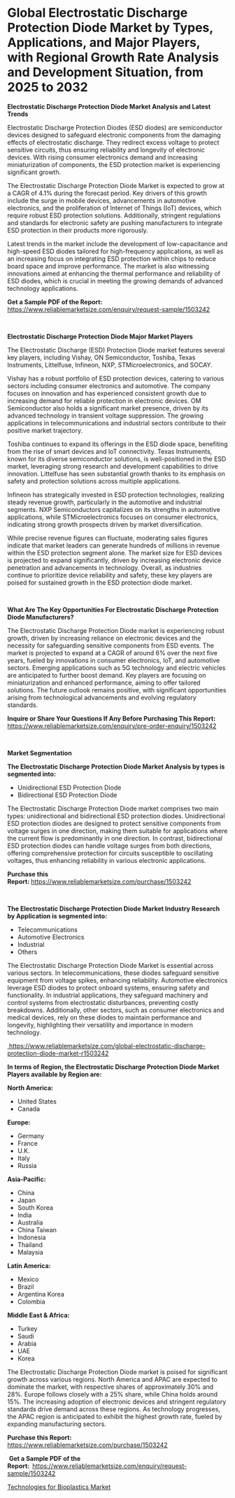 <p><h1>Global Electrostatic Discharge Protection Diode Market by Types, Applications, and Major Players, with Regional Growth Rate Analysis and Development Situation, from 2025 to 2032</h1></p><p><strong>Electrostatic Discharge Protection Diode Market Analysis and Latest Trends</strong></p>
<p><p>Electrostatic Discharge Protection Diodes (ESD diodes) are semiconductor devices designed to safeguard electronic components from the damaging effects of electrostatic discharge. They redirect excess voltage to protect sensitive circuits, thus ensuring reliability and longevity of electronic devices. With rising consumer electronics demand and increasing miniaturization of components, the ESD protection market is experiencing significant growth.</p><p>The Electrostatic Discharge Protection Diode Market is expected to grow at a CAGR of 4.1% during the forecast period. Key drivers of this growth include the surge in mobile devices, advancements in automotive electronics, and the proliferation of Internet of Things (IoT) devices, which require robust ESD protection solutions. Additionally, stringent regulations and standards for electronic safety are pushing manufacturers to integrate ESD protection in their products more rigorously.</p><p>Latest trends in the market include the development of low-capacitance and high-speed ESD diodes tailored for high-frequency applications, as well as an increasing focus on integrating ESD protection within chips to reduce board space and improve performance. The market is also witnessing innovations aimed at enhancing the thermal performance and reliability of ESD diodes, which is crucial in meeting the growing demands of advanced technology applications.</p></p>
<p><strong>Get a Sample PDF of the Report:&nbsp;</strong> <a href="https://www.reliablemarketsize.com/enquiry/request-sample/1503242?utm_campaign=3094&utm_medium=2&utm_source=Github&utm_content=ia&utm_term=23032025&utm_id=electrostatic-discharge-protection-diode">https://www.reliablemarketsize.com/enquiry/request-sample/1503242</a></p>
<p>&nbsp;</p>
<p><strong>Electrostatic Discharge Protection Diode Major Market Players</strong></p>
<p><p>The Electrostatic Discharge (ESD) Protection Diode market features several key players, including Vishay, ON Semiconductor, Toshiba, Texas Instruments, Littelfuse, Infineon, NXP, STMicroelectronics, and SOCAY. </p><p>Vishay has a robust portfolio of ESD protection devices, catering to various sectors including consumer electronics and automotive. The company focuses on innovation and has experienced consistent growth due to increasing demand for reliable protection in electronic devices. OM Semiconductor also holds a significant market presence, driven by its advanced technology in transient voltage suppression. The growing applications in telecommunications and industrial sectors contribute to their positive market trajectory.</p><p>Toshiba continues to expand its offerings in the ESD diode space, benefiting from the rise of smart devices and IoT connectivity. Texas Instruments, known for its diverse semiconductor solutions, is well-positioned in the ESD market, leveraging strong research and development capabilities to drive innovation. Littelfuse has seen substantial growth thanks to its emphasis on safety and protection solutions across multiple applications.</p><p>Infineon has strategically invested in ESD protection technologies, realizing steady revenue growth, particularly in the automotive and industrial segments. NXP Semiconductors capitalizes on its strengths in automotive applications, while STMicroelectronics focuses on consumer electronics, indicating strong growth prospects driven by market diversification.</p><p>While precise revenue figures can fluctuate, moderating sales figures indicate that market leaders can generate hundreds of millions in revenue within the ESD protection segment alone. The market size for ESD devices is projected to expand significantly, driven by increasing electronic device penetration and advancements in technology. Overall, as industries continue to prioritize device reliability and safety, these key players are poised for sustained growth in the ESD protection diode market.</p></p>
<p>&nbsp;</p>
<p><strong>What Are The Key Opportunities For Electrostatic Discharge Protection Diode Manufacturers?</strong></p>
<p><p>The Electrostatic Discharge Protection Diode market is experiencing robust growth, driven by increasing reliance on electronic devices and the necessity for safeguarding sensitive components from ESD events. The market is projected to expand at a CAGR of around 6% over the next five years, fueled by innovations in consumer electronics, IoT, and automotive sectors. Emerging applications such as 5G technology and electric vehicles are anticipated to further boost demand. Key players are focusing on miniaturization and enhanced performance, aiming to offer tailored solutions. The future outlook remains positive, with significant opportunities arising from technological advancements and evolving regulatory standards.</p></p>
<p><strong>Inquire or Share Your Questions If Any Before Purchasing This Report:</strong> <a href="https://www.reliablemarketsize.com/enquiry/pre-order-enquiry/1503242?utm_campaign=3094&utm_medium=2&utm_source=Github&utm_content=ia&utm_term=23032025&utm_id=electrostatic-discharge-protection-diode">https://www.reliablemarketsize.com/enquiry/pre-order-enquiry/1503242</a></p>
<p>&nbsp;</p>
<p><strong>Market Segmentation</strong></p>
<p><strong>The Electrostatic Discharge Protection Diode Market Analysis by types is segmented into:</strong></p>
<p><ul><li>Unidirectional ESD Protection Diode</li><li>Bidirectional ESD Protection Diode</li></ul></p>
<p><p>The Electrostatic Discharge Protection Diode market comprises two main types: unidirectional and bidirectional ESD protection diodes. Unidirectional ESD protection diodes are designed to protect sensitive components from voltage surges in one direction, making them suitable for applications where the current flow is predominantly in one direction. In contrast, bidirectional ESD protection diodes can handle voltage surges from both directions, offering comprehensive protection for circuits susceptible to oscillating voltages, thus enhancing reliability in various electronic applications.</p></p>
<p><strong>Purchase this Report:&nbsp;</strong><a href="https://www.reliablemarketsize.com/purchase/1503242?utm_campaign=3094&utm_medium=2&utm_source=Github&utm_content=ia&utm_term=23032025&utm_id=electrostatic-discharge-protection-diode">https://www.reliablemarketsize.com/purchase/1503242</a></p>
<p>&nbsp;</p>
<p><strong>The Electrostatic Discharge Protection Diode Market Industry Research by Application is segmented into:</strong></p>
<p><ul><li>Telecommunications</li><li>Automotive Electronics</li><li>Industrial</li><li>Others</li></ul></p>
<p><p>The Electrostatic Discharge Protection Diode Market is essential across various sectors. In telecommunications, these diodes safeguard sensitive equipment from voltage spikes, enhancing reliability. Automotive electronics leverage ESD diodes to protect onboard systems, ensuring safety and functionality. In industrial applications, they safeguard machinery and control systems from electrostatic disturbances, preventing costly breakdowns. Additionally, other sectors, such as consumer electronics and medical devices, rely on these diodes to maintain performance and longevity, highlighting their versatility and importance in modern technology.</p></p>
<p><a href="https://www.reliablemarketsize.com/global-electrostatic-discharge-protection-diode-market-r1503242?utm_campaign=3094&utm_medium=2&utm_source=Github&utm_content=ia&utm_term=23032025&utm_id=electrostatic-discharge-protection-diode">&nbsp;https://www.reliablemarketsize.com/global-electrostatic-discharge-protection-diode-market-r1503242</a></p>
<p><strong>In terms of Region, the Electrostatic Discharge Protection Diode Market Players available by Region are:</strong></p>
<p>
    <p> <strong> North America: </strong>
        <ul>
            <li>United States</li>
            <li>Canada</li>
        </ul>
        </p> 
    <p> <strong> Europe: </strong>
        <ul>
            <li>Germany</li>
            <li>France</li>
            <li>U.K.</li>
            <li>Italy</li>
            <li>Russia</li>
        </ul>
        </p> 
    <p> <strong> Asia-Pacific: </strong>
        <ul>
            <li>China</li>
            <li>Japan</li>
            <li>South Korea</li>
            <li>India</li>
            <li>Australia</li>
            <li>China Taiwan</li>
            <li>Indonesia</li>
            <li>Thailand</li>
            <li>Malaysia</li>
        </ul>
        </p> 
    <p> <strong> Latin America: </strong>
        <ul>
            <li>Mexico</li>
            <li>Brazil</li>
            <li>Argentina Korea</li>
            <li>Colombia</li>
        </ul>
        </p> 
    <p> <strong> Middle East & Africa: </strong>
        <ul>
            <li>Turkey</li>
            <li>Saudi</li>
            <li>Arabia</li>
            <li>UAE</li>
            <li>Korea</li>
        </ul>
    </p>
    </p>
<p><p>The Electrostatic Discharge Protection Diode market is poised for significant growth across various regions. North America and APAC are expected to dominate the market, with respective shares of approximately 30% and 28%. Europe follows closely with a 25% share, while China holds around 15%. The increasing adoption of electronic devices and stringent regulatory standards drive demand across these regions. As technology progresses, the APAC region is anticipated to exhibit the highest growth rate, fueled by expanding manufacturing sectors.</p></p>
<p><strong>Purchase this Report: </strong><a href="https://www.reliablemarketsize.com/purchase/1503242?utm_campaign=3094&utm_medium=2&utm_source=Github&utm_content=ia&utm_term=23032025&utm_id=electrostatic-discharge-protection-diode">https://www.reliablemarketsize.com/purchase/1503242</a></p>
<p>&nbsp;<strong>Get a Sample PDF of the Report:&nbsp;&nbsp;</strong><a href="https://www.reliablemarketsize.com/enquiry/request-sample/1503242?utm_campaign=3094&utm_medium=2&utm_source=Github&utm_content=ia&utm_term=23032025&utm_id=electrostatic-discharge-protection-diode">https://www.reliablemarketsize.com/enquiry/request-sample/1503242</a></p>
<p><strong></strong></p>
<p><p><a href="https://github.com/rrosasdaunas/Market-Research-Report-List-1/blob/main/technologies-for-bioplastics-market.md?utm_campaign=3094&utm_medium=2&utm_source=Github&utm_content=ia&utm_term=23032025&utm_id=electrostatic-discharge-protection-diode">Technologies for Bioplastics Market</a></p></p>